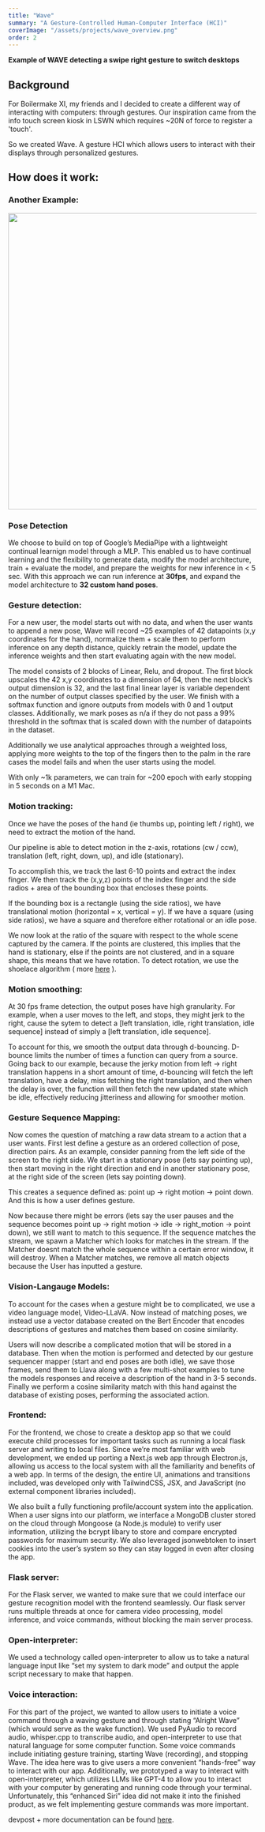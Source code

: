 ```yaml
---
title: "Wave"
summary: "A Gesture-Controlled Human-Computer Interface (HCI)"
coverImage: "/assets/projects/wave_overview.png"
order: 2 
---
```

**Example of WAVE detecting a swipe right gesture to switch desktops**



## Background

For Boilermake XI, my friends and I decided to create a different way of interacting with computers: through gestures. Our inspiration came from the info touch screen kiosk in LSWN which requires ~20N of force to register a 'touch'. 

So we created Wave. A gesture HCI which allows users to interact with their displays through personalized gestures.

## How does it work:

### Another Example:

<img src="/assets/projects/wave_ex_2.png" width="600" height="600">

### Pose Detection

We choose to build on top of Google’s MediaPipe with a lightweight continual learnign model through a MLP. This enabled us to have continual learning and the flexibility to generate data, modify the model architecture, train + evaluate the model, and prepare the weights for new inference in < 5 sec. With this approach we can run inference at **30fps**, and expand the model architecture to **32 custom hand poses**.

### Gesture detection:

For a new user, the model starts out with no data, and when the user wants to append a new pose, Wave will record ~25 examples of 42 datapoints (x,y coordinates for the hand), normalize them + scale them to perform inference on any depth distance, quickly retrain the model, update the inference weights and then start evaluating again with the new model.

The model consists of 2 blocks of Linear, Relu, and dropout. The first block upscales the 42 x,y coordinates to a dimension of 64, then the next block’s output dimension is 32, and the last final linear layer is variable dependent on the number of output classes specified by the user. We finish with a softmax function and ignore outputs from models with 0 and 1 output classes. Additionally, we mark poses as n/a if they do not pass a 99% threshold in the softmax that is scaled down with the number of datapoints in the dataset.

Additionally we use analytical approaches through a weighted loss, applying more weights to the top of the fingers then to the palm in the rare cases the model fails and when the user starts using the model.

With only ~1k parameters, we can train for ~200 epoch with early stopping in 5 seconds on a M1 Mac.

### Motion tracking:

Once we have the poses of the hand (ie thumbs up, pointing left / right), we need to extract the motion of the hand.

Our pipeline is able to detect motion in the z-axis, rotations (cw / ccw), translation (left, right, down, up), and idle (stationary).

To accomplish this, we track the last 6-10 points and extract the index finger. We then track the (x,y,z) points of the index finger and the side radios + area of the bounding box that encloses these points.

If the bounding box is a rectangle (using the side ratios), we have translational motion (horizontal = x, vertical = y). If we have a square (using side ratios), we have a square and therefore either rotational or an idle pose.

We now look at the ratio of the square with respect to the whole scene captured by the camera. If the points are clustered, this implies that the hand is stationary, else if the points are not clustered, and in a square shape, this means that we have rotation. To detect rotation, we use the shoelace algorithm ( more [here](https://www.101computing.net/the-shoelace-algorithm/) ).

### Motion smoothing:

At 30 fps frame detection, the output poses have high granularity. For example, when a user moves to the left, and stops, they might jerk to the right, cause the sytem to detect a [left translation, idle, right translation, idle sequence] instead of simply a [left translation, idle sequence].

To account for this, we smooth the output data through d-bouncing. D-bounce limits the number of times a function can query from a source. Going back to our example, because the jerky motion from left → right translation happens in a short amount of time, d-bouncing will fetch the left translation, have a delay, miss fetching the right translation, and then when the delay is over, the function will then fetch the new updated state which be idle, effectively reducing jitteriness and allowing for smoother motion.

### Gesture Sequence Mapping:

Now comes the question of matching a raw data stream to a action that a user wants. First lest define a gesture as an ordered collection of pose, direction pairs. As an example, consider panning from the left side of the screen to the right side. We start in a stationary pose (lets say pointing up), then start moving in the right direction and end in another stationary pose, at the right side of the screen (lets say pointing down).

This creates a sequence defined as: point up → right motion → point down. And this is how a user defines gesture.

Now because there might be errors (lets say the user pauses and the sequence becomes point up → right motion → idle → right_motion → point down), we still want to match to this sequence. If the sequence matches the stream, we spawn a Matcher which looks for matches in the stream. If the Matcher doesnt match the whole sequence within a certain error window, it will destroy. When a Matcher matches, we remove all match objects because the User has inputted a gesture.

### Vision-Langauge Models:

To account for the cases when a gesture might be to complicated, we use a video language model, Video-LLaVA. Now instead of matching poses, we instead use a vector database created on the Bert Encoder that encodes descriptions of gestures and matches them based on cosine similarity.

Users will now describe a complicated motion that will be stored in a database. Then when the motion is performed and detected by our gesture sequencer mapper (start and end poses are both idle), we save those frames, send them to Llava along with a few multi-shot examples to tune the models responses and receive a description of the hand in 3-5 seconds. Finally we perform a cosine similarity match with this hand against the database of existing poses, performing the associated action.

### Frontend:

For the frontend, we chose to create a desktop app so that we could execute child processes for important tasks such as running a local flask server and writing to local files. Since we’re most familiar with web development, we ended up porting a Next.js web app through Electron.js, allowing us access to the local system with all the familiarity and benefits of a web app. In terms of the design, the entire UI, animations and transitions included, was developed only with TailwindCSS, JSX, and JavaScript (no external component libraries included).

We also built a fully functioning profile/account system into the application. When a user signs into our platform, we interface a MongoDB cluster stored on the cloud through Mongoose (a Node.js module) to verify user information, utilizing the bcrypt libary to store and compare encrypted passwords for maximum security. We also leveraged jsonwebtoken to insert cookies into the user’s system so they can stay logged in even after closing the app.

### Flask server:

For the Flask server, we wanted to make sure that we could interface our gesture recognition model with the frontend seamlessly. Our flask server runs multiple threads at once for camera video processing, model inference, and voice commands, without blocking the main server process.

### Open-interpreter:

We used a technology called open-interpreter to allow us to take a natural language input like “set my system to dark mode” and output the apple script necessary to make that happen.

### Voice interaction:

For this part of the project, we wanted to allow users to initiate a voice command through a waving gesture and through stating “Alright Wave” (which would serve as the wake function). We used PyAudio to record audio, whisper.cpp to transcribe audio, and open-interpreter to use that natural language for some computer function. Some voice commands include initiating gesture training, starting Wave (recording), and stopping Wave. The idea here was to give users a more convenient “hands-free” way to interact with our app. Additionally, we prototyped a way to interact with open-interpreter, which utilizes LLMs like GPT-4 to allow you to interact with your computer by generating and running code through your terminal. Unfortunately, this “enhanced Siri” idea did not make it into the finished product, as we felt implementing gesture commands was more important.

devpost + more documentation can be found [here](https://devpost.com/software/wave-9cr4ni).